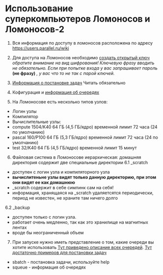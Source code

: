 # Использование суперкомпьютеров Ломоносов и Ломоносов-2

1. Вся информация по доступу в ломоносов расположена по адресу https://users.parallel.ru/wiki

2. Для доступа на Ломоносов необходимо [создать открытый ключ](http://parallel.ru/cluster/ssh-keys/ssh_keys.html) *обратите внимание на вид шифрования! Ключевую фразу вводить не обязательно. Если при попытке входа у вас запрашивает пароль* **(не фразу)** *, у вас что то не так с парой ключей.*

3. [Информация о постановке задач](https://users.parallel.ru/wiki/pages/17-quick_start) Читать обязательно

4. Кофигурация и [информация об очередях](https://users.parallel.ru/wiki/pages/22-config)

5. На Ломоносове есть несколько типов узлов:
- Логин узлы
- Компилятор
- Вычислительные узлы:
 - compute	1504/K40	64 ГБ (4,5 ГБ/ядро) временной лимит 72 часа (24 по умолчанию)
 - pascal	160/P100	64 ГБ (5,3 ГБ/ядро)	временной лимит 72 часа (24 по умолчанию)
 - test	32/K40	64 ГБ (4,5 ГБ/ядро) временной лимит 15 минут

6. Файловая система в Ломоносове иерархическая: домашняя директория содержит две специальные директории
6.1 _scratch
- доступен с логин узла и компиляторного узла
- **вычислитеньне узлы видят только данную директорию, при этом они видят ее как домашнюю**
- _scratch содержит в себе симлинк сам на себя!
- информация, хранящаяся на _scratch удаляетсятся периодически, период не известен, не храните там ничего долго

6.2 _backup
- доступен только с логин узла. 
- работает очень медленно, так как это хранилище на магнитных лентах
- вроде бы неограниченный объем

7. При запуске нужно иметь представление о том, какие очереди вы хотите использовать
[Тут приведено описание всех очередей](https://users.parallel.ru/wiki/pages/22-config).
[Тут достаточно примеров для постановки задач](https://users.parallel.ru/wiki/pages/17-quick_start)
* sbatch - постановка задачи, используйте help
* squeue - информация об очередях
